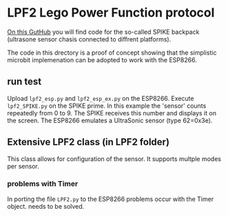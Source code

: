 # LPF2 Lego Power Function protocol

[On this GutHub](https://github.com/ceeoinnovations/SPIKEPrimeBackpacks/tree/master/examples) you will find code for the so-called SPIKE backpack (ultrasone sensor chasis connected to diffrent platforms).

The code in this drectory is a proof of concept showing that the simplistic microbit implemenation can be adopted to work with the ESP8266.

## run test

Upload `lpf2_esp.py` and `lpf2_esp_ex.py` on the ESP8266. Execute `lpf2_SPIKE.py` on the SPIKE prime. In this example the 'sensor' counts repeatedly from 0 to 9. The SPIKE receives this number and displays it on the screen.
The ESP8266 emulates a UltraSonic sensor (type 62=0x3e).

## Extensive LPF2 class (in LPF2 folder)
This class allows for configuration of the sensor. It supports multple modes per sensor. 

### problems with Timer

In porting the file `LPF2.py` to the ESP8266 problems occur with the Timer object. needs to be solved. 